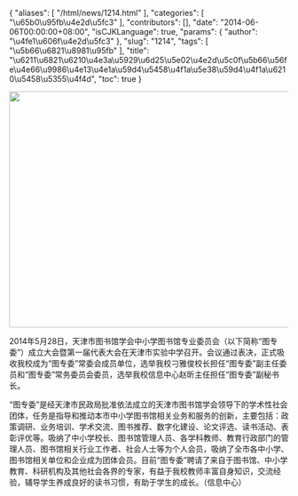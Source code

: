 {
    "aliases": [
        "/html/news/1214.html"
    ],
    "categories": [
        "\u65b0\u95fb\u4e2d\u5fc3"
    ],
    "contributors": [],
    "date": "2014-06-06T00:00:00+08:00",
    "isCJKLanguage": true,
    "params": {
        "author": "\u4fe1\u606f\u4e2d\u5fc3"
    },
    "slug": "1214",
    "tags": [
        "\u5b66\u6821\u8981\u95fb"
    ],
    "title": "\u6211\u6821\u6210\u4e3a\u5929\u6d25\u5e02\u4e2d\u5c0f\u5b66\u56fe\u4e66\u9986\u4e13\u4e1a\u59d4\u5458\u4f1a\u5e38\u59d4\u4f1a\u6210\u5458\u5355\u4f4d",
    "toc": true
}


<img
    src="https://cdn.tfls.online/mirror/full/9a7e703ee7fb87a068b1d292efcd6789768ccf39.jpg"
    style="display:block;margin-left:auto;margin-right:auto;"
    decoding="async"
    fetchpriority="auto"
    loading="lazy"
    height="425"
    width="600"
/>




  








2014年5月28日，天津市图书馆学会中小学图书馆专业委员会（以下简称“图专委”）成立大会暨第一届代表大会在天津市实验中学召开。会议通过表决，正式吸收我校成为“图专委”常委会成员单位，选举我校刁雅俊校长担任“图专委”副主任委员和“图专委”常务委员会委员，选举我校信息中心赵昕主任担任“图专委”副秘书长。




“图专委”是经天津市民政局批准依法成立的天津市图书馆学会领导下的学术性社会团体，任务是指导和推动本市中小学图书馆相关业务和服务的创新，主要包括：政策调研、业务培训、学术交流、图书推荐、数字化建设、论文评选、读书活动、表彰评优等。吸纳了中小学校长、图书馆管理人员、各学科教师、教育行政部门的管理人员、图书馆相关行业工作者、社会人士等为个人会员，吸纳了全市各中小学、图书馆相关单位和企业成为团体会员。目前“图专委”聘请了来自于图书馆、中小学教育、科研机构及其他社会各界的专家，有益于我校教师丰富自身知识，交流经验，辅导学生养成良好的读书习惯，有助于学生的成长。（信息中心）



